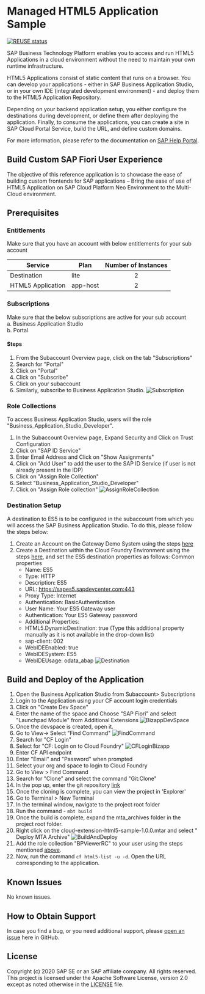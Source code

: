 # Managed HTML5 Application Sample
[![REUSE status](https://api.reuse.software/badge/github.com/SAP-samples/cloud-extension-html5-sample)](https://api.reuse.software/info/github.com/SAP-samples/cloud-extension-html5-sample)

SAP Business Technology Platform enables you to access and run HTML5 Applications in a cloud environment without the need to maintain your own runtime infrastructure.

HTML5 Applications consist of static content that runs on a browser. You can develop your applications - either in SAP Business Application Studio, or in your own IDE (integrated development environment) - and deploy them to the HTML5 Application Repository.

Depending on your backend application setup, you either configure the destinations during development, or define them after deploying the application. Finally, to consume the applications, you can create a site in SAP Cloud Portal Service, build the URL, and define custom domains.

For more information, please refer to the documentation on [SAP Help Portal](https://help.sap.com/viewer/29badeeee3684338b2e870139bdc4d86/Cloud/en-US/c1b9d6facfc942e3bca664ae06387e9b.html).

## Build Custom SAP Fiori User Experience
The objective of this reference application is to showcase the ease of building custom frontends for SAP applications – Bring the ease of use of HTML5 Application on SAP Cloud Platform Neo Environment to the Multi-Cloud environment.


## Prerequisites

### Entitlements

Make sure that you have an account with below entitlements for your sub account

| Service                           | Plan       | Number of Instances |
|-----------------------------------|------------|:-------------------:|
| Destination                       | lite       |          2          |
| HTML5 Application                 | app-host   |          2          |

### Subscriptions
Make sure that the below subscriptions are active for your sub account <br/>
 a. Business Application Studio <br/>
 b. Portal <br/>
 
 #### Steps
1. From the Subaccount Overview page, click on the tab "Subscriptions"
2. Search for "Portal"
3. Click on "Portal"
4. Click on "Subscribe"
5. Click on your subaccount
6. Similarly, subscribe to Business Application Studio.
     ![Subscription](/doc/img/Subscription.png)
 
 ### Role Collections
 To access Business Application Studio, users will the role "Business_Application_Studio_Developer".
 
1. In the Subaccount Overview page, Expand Security and Click on Trust Configuration
2. Click on "SAP ID Service"
3.  Enter Email Address and Click on "Show Assignments"
4. Click on "Add User" to add the user to the SAP ID Service (if user is not already present in the IDP)
5.  Click on "Assign Role Collection"
6. Select "Business_Application_Studio_Developer"
7.  Click on "Assign Role collection"
    ![AssignRoleCollection](/doc/img/AssignRoleCollection.png)


### Destination Setup
A destination to ES5 is to be configured in the subaccount from which you will access the SAP Business Application Studio.
To do this, please follow the steps below:

1. Create an Account on the Gateway Demo System using the steps [here](https://developers.sap.com/tutorials/gateway-demo-signup.html)
2. Create a Destination within the Cloud Foundry Environment using the steps [here](https://developers.sap.com/tutorials/cp-cf-create-destination.html), and set the ES5 destination properties as follows:
    Common properties
    - Name: ES5
    - Type: HTTP
    - Description: ES5
    - URL: https://sapes5.sapdevcenter.com:443
    - Proxy Type: Internet
    - Authentication: BasicAuthentication
    - User Name: Your ES5 Gateway user
    - Authentication: Your ES5 Gateway password
    - Additional Properties:
    - HTML5.DynamicDestination: true (Type this additional property manually as it is not available in the drop-down list)
    - sap-client: 002
    - WebIDEEnabled: true
    - WebIDESystem: ES5
    - WebIDEUsage: odata_abap
        ![Destination](/doc/img/Destination.png)
    

## Build and Deploy of the Application

1. Open the Business Application Studio from Subaccount> Subscriptions
2. Login to the Application using your CF account login credentials
3. Click on "Create Dev Space"
4. Enter the name of the space and Choose "SAP Fiori" and select "Launchpad Module" from Additional Extensions
    ![BizappDevSpace](/doc/img/BizappDevSpace.png)
5. Once the devspace is created, open it.
6. Go to View-> Select "Find Command"
    ![FindCommand](/doc/img/FindCommand.png)
7. Search for "CF Login"
8. Select for "CF: Login on to Cloud Foundry"
    ![CFLoginBizapp](/doc/img/CFLoginBizapp.png)
9. Enter CF API endpoint
10. Enter "Email" and "Password" when prompted
11. Select your org and space to login to Cloud Foundry
12. Go to View > Find Command
13. Search for "Clone" and select the command "Git:Clone"
14. In the pop up, enter the git repository [link](../../)
15. Once the cloning is complete, you can view the project in 'Explorer'
16. Go to Terminal > New Terminal
17. In the terminal window, navigate to the project root folder
18. Run the command - ```mbt build```
19. Once the build is complete, expand the mta_archives folder in the project root folder.
20. Right click on the cloud-extension-html5-sample-1.0.0.mtar and select " Deploy MTA Archive"
![BuildAndDeploy](/doc/img/BuildAndDeploy.png)
21. Add the role collection "BPViewerRC" to your user using the steps mentioned [above](#role-collections).
22. Now, run the command ```cf html5-list -u -d```. Open the URL corresponding to the application.

## Known Issues

No known issues.

## How to Obtain Support

In case you find a bug, or you need additional support, please [open an issue](https://github.com/SAP-samples/cloud-extension-html5-sample/issues/new) here in GitHub.

## License

Copyright (c) 2020 SAP SE or an SAP affiliate company. All rights reserved. This project is licensed under the Apache Software License, version 2.0 except as noted otherwise in the [LICENSE](LICENSES/Apache-2.0.txt) file.
